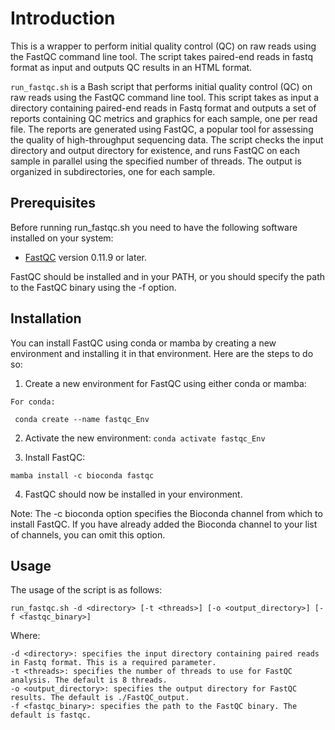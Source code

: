 # Introduction

This is a wrapper to perform initial quality control (QC) on raw reads using the FastQC command line tool.
The script takes paired-end reads in fastq format as input and outputs QC results in an HTML format.

``run_fastqc.sh`` is a Bash script that performs initial quality control (QC) on raw reads using the FastQC command line tool.
This script takes as input a directory containing paired-end reads in Fastq format and outputs a set of reports containing
QC metrics and graphics for each sample, one per read file. The reports are generated using FastQC, a popular tool for 
assessing the quality of high-throughput sequencing data. The script checks the input directory and output directory for 
existence, and runs FastQC on each sample in parallel using the specified number of threads.
The output is organized in subdirectories, one for each sample.


## Prerequisites

Before running run_fastqc.sh you need to have the following software installed on your system:

 - [FastQC](https://www.bioinformatics.babraham.ac.uk/projects/fastqc/) version 0.11.9 or later.

FastQC should be installed and in your PATH, or you should specify the path to the FastQC binary using the -f option.

## Installation

You can install FastQC using conda or mamba by creating a new environment and
installing it in that environment. Here are the steps to do so:


  1.  Create a new environment for FastQC using either conda or mamba:

    For conda:
    
     conda create --name fastqc_Env
     
  2. Activate the new environment:
     ``conda activate fastqc_Env``
 

 3. Install FastQC:

``mamba install -c bioconda fastqc``

4. FastQC should now be installed in your environment.

Note: The -c bioconda option specifies the Bioconda channel from which to install FastQC. 
If you have already added the Bioconda channel to your list of channels, you can omit this option.


## Usage

The usage of the script is as follows:

``run_fastqc.sh -d <directory> [-t <threads>] [-o <output_directory>] [-f <fastqc_binary>] ``


Where:

    -d <directory>: specifies the input directory containing paired reads in Fastq format. This is a required parameter.
    -t <threads>: specifies the number of threads to use for FastQC analysis. The default is 8 threads.
    -o <output_directory>: specifies the output directory for FastQC results. The default is ./FastQC_output.
    -f <fastqc_binary>: specifies the path to the FastQC binary. The default is fastqc.

